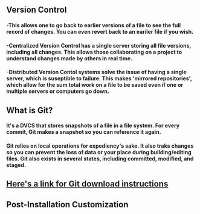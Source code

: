 ## Version Control

#### -This allows one to go back to earlier versions of a file to see the full record of changes. You can even revert back to an eariler file if you wish.

#### -Centralized Version Control has a single server storing all file versions, including all changes. This allows those collaborating on a project to understand changes made by others in real time.

#### -Distributed Version Contol systems solve the issue of having a single server, which is suseptible to failure. This makes 'mirrored repositories', which allow for the sum total work on a file to be saved even if one or multiple servers or computers go down. 

## What is Git?

#### It's a DVCS that stores snapshots of a file in a file system. For every commit, Git makes a snapshot so you can reference it again. 

#### Git relies on local operations for expediency's sake. It also traks changes so you can prevent the loss of data or your place during building/editing files. Git also exists in several states, including committed, modified, and staged.

## [Here's a link for Git download instructions](https://blog.udemy.com/git-tutorial-a-comprehensive-guide/)

## Post-Installation Customization

#### 

